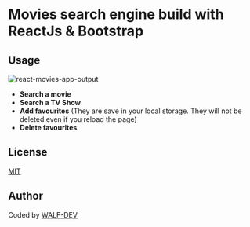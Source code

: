 # Movies search engine build with ReactJs & Bootstrap 

## Usage
![react-movies-app-output](https://user-images.githubusercontent.com/61193321/109263454-8f56d680-7803-11eb-9dd7-5a6a3dc56ac9.gif)

- **Search a movie**
- **Search a TV Show**
- **Add favourites** (They are save in your local storage. They will not be deleted even if you reload the page)
- **Delete favourites**

## License
[MIT](https://choosealicense.com/licenses/mit/)

## Author
Coded by [WALF-DEV](https://github.com/Walf-dev/)